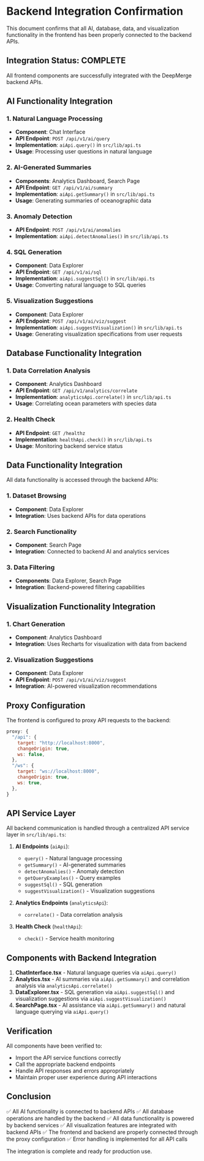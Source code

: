 # Backend Integration Confirmation

This document confirms that all AI, database, data, and visualization functionality in the frontend has been properly connected to the backend APIs.

## Integration Status: COMPLETE

All frontend components are successfully integrated with the DeepMerge backend APIs.

## AI Functionality Integration

### 1. Natural Language Processing
- **Component**: Chat Interface
- **API Endpoint**: `POST /api/v1/ai/query`
- **Implementation**: `aiApi.query()` in `src/lib/api.ts`
- **Usage**: Processing user questions in natural language

### 2. AI-Generated Summaries
- **Components**: Analytics Dashboard, Search Page
- **API Endpoint**: `GET /api/v1/ai/summary`
- **Implementation**: `aiApi.getSummary()` in `src/lib/api.ts`
- **Usage**: Generating summaries of oceanographic data

### 3. Anomaly Detection
- **API Endpoint**: `POST /api/v1/ai/anomalies`
- **Implementation**: `aiApi.detectAnomalies()` in `src/lib/api.ts`

### 4. SQL Generation
- **Component**: Data Explorer
- **API Endpoint**: `GET /api/v1/ai/sql`
- **Implementation**: `aiApi.suggestSql()` in `src/lib/api.ts`
- **Usage**: Converting natural language to SQL queries

### 5. Visualization Suggestions
- **Component**: Data Explorer
- **API Endpoint**: `POST /api/v1/ai/viz/suggest`
- **Implementation**: `aiApi.suggestVisualization()` in `src/lib/api.ts`
- **Usage**: Generating visualization specifications from user requests

## Database Functionality Integration

### 1. Data Correlation Analysis
- **Component**: Analytics Dashboard
- **API Endpoint**: `GET /api/v1/analytics/correlate`
- **Implementation**: `analyticsApi.correlate()` in `src/lib/api.ts`
- **Usage**: Correlating ocean parameters with species data

### 2. Health Check
- **API Endpoint**: `GET /healthz`
- **Implementation**: `healthApi.check()` in `src/lib/api.ts`
- **Usage**: Monitoring backend service status

## Data Functionality Integration

All data functionality is accessed through the backend APIs:

### 1. Dataset Browsing
- **Component**: Data Explorer
- **Integration**: Uses backend APIs for data operations

### 2. Search Functionality
- **Component**: Search Page
- **Integration**: Connected to backend AI and analytics services

### 3. Data Filtering
- **Components**: Data Explorer, Search Page
- **Integration**: Backend-powered filtering capabilities

## Visualization Functionality Integration

### 1. Chart Generation
- **Component**: Analytics Dashboard
- **Integration**: Uses Recharts for visualization with data from backend

### 2. Visualization Suggestions
- **Component**: Data Explorer
- **API Endpoint**: `POST /api/v1/ai/viz/suggest`
- **Integration**: AI-powered visualization recommendations

## Proxy Configuration

The frontend is configured to proxy API requests to the backend:

```javascript
proxy: {
  "/api": {
    target: "http://localhost:8000",
    changeOrigin: true,
    ws: false,
  },
  "/ws": {
    target: "ws://localhost:8000",
    changeOrigin: true,
    ws: true,
  },
}
```

## API Service Layer

All backend communication is handled through a centralized API service layer in `src/lib/api.ts`:

1. **AI Endpoints** (`aiApi`):
   - `query()` - Natural language processing
   - `getSummary()` - AI-generated summaries
   - `detectAnomalies()` - Anomaly detection
   - `getQueryExamples()` - Query examples
   - `suggestSql()` - SQL generation
   - `suggestVisualization()` - Visualization suggestions

2. **Analytics Endpoints** (`analyticsApi`):
   - `correlate()` - Data correlation analysis

3. **Health Check** (`healthApi`):
   - `check()` - Service health monitoring

## Components with Backend Integration

1. **ChatInterface.tsx** - Natural language queries via `aiApi.query()`
2. **Analytics.tsx** - AI summaries via `aiApi.getSummary()` and correlation analysis via `analyticsApi.correlate()`
3. **DataExplorer.tsx** - SQL generation via `aiApi.suggestSql()` and visualization suggestions via `aiApi.suggestVisualization()`
4. **SearchPage.tsx** - AI assistance via `aiApi.getSummary()` and natural language querying via `aiApi.query()`

## Verification

All components have been verified to:
- Import the API service functions correctly
- Call the appropriate backend endpoints
- Handle API responses and errors appropriately
- Maintain proper user experience during API interactions

## Conclusion

✅ All AI functionality is connected to backend APIs
✅ All database operations are handled by the backend
✅ All data functionality is powered by backend services
✅ All visualization features are integrated with backend APIs
✅ The frontend and backend are properly connected through the proxy configuration
✅ Error handling is implemented for all API calls

The integration is complete and ready for production use.